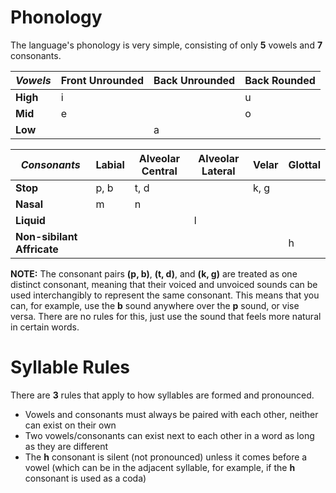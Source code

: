 # Phonology

The language's phonology is very simple, consisting of only **5** vowels and **7** consonants.

| *Vowels* | Front Unrounded | Back Unrounded | Back Rounded |
|----------|-----------------|----------------|--------------|
| **High** | i |&nbsp;| u |
| **Mid** | e |&nbsp;| o |
| **Low** |&nbsp;| a |&nbsp;|

| *Consonants* | Labial | Alveolar Central | Alveolar Lateral | Velar | Glottal |
|------|--------|------------------|------------------|-------|---------|
| **Stop** | p, b | t, d |&nbsp;| k, g |&nbsp;|&nbsp;|
| **Nasal** | m | n |&nbsp;|&nbsp;|&nbsp;|&nbsp;|
| **Liquid** |&nbsp;|&nbsp;| l |&nbsp;|&nbsp;|&nbsp;|
| **Non-sibilant Affricate** |&nbsp;|&nbsp;|&nbsp;|&nbsp;| h |

**NOTE:** The consonant pairs **(p, b)**, **(t, d)**, and **(k, g)** are treated as one distinct consonant,
meaning that their voiced and unvoiced sounds can be used interchangibly to represent the same consonant.
This means that you can, for example, use the **b** sound anywhere over the **p** sound, or vise versa. There
are no rules for this, just use the sound that feels more natural in certain words.

# Syllable Rules

There are **3** rules that apply to how syllables are formed and pronounced.

- Vowels and consonants must always be paired with each other, neither can exist on their own
- Two vowels/consonants can exist next to each other in a word as long as they are different
- The **h** consonant is silent (not pronounced) unless it comes before a vowel (which can be
in the adjacent syllable, for example, if the **h** consonant is used as a coda)
